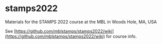 # stamps2022
Materials for the STAMPS 2022 course at the MBL in Woods Hole, MA, USA

See [https://github.com/mblstamps/stamps2022/wiki](https://github.com/mblstamps/stamps2022/wiki) for course info.
